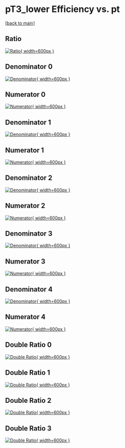 # pT3_lower Efficiency vs. pt

[[back to main](./)]



## Ratio

[![Ratio](../mtv/var/pT3_lower_base_11_-1_eff_pt.png){ width=600px }](../mtv/var/pT3_lower_base_11_-1_eff_pt.pdf)

## Denominator 0

[![Denominator](../mtv/den/pT3_lower_base_11_-1_eff_pt_den0.png){ width=600px }](../mtv/den/pT3_lower_base_11_-1_eff_pt_den0.pdf)

## Numerator 0

[![Numerator](../mtv/num/pT3_lower_base_11_-1_eff_pt_num0.png){ width=600px }](../mtv/num/pT3_lower_base_11_-1_eff_pt_num0.pdf)

## Denominator 1

[![Denominator](../mtv/den/pT3_lower_base_11_-1_eff_pt_den1.png){ width=600px }](../mtv/den/pT3_lower_base_11_-1_eff_pt_den1.pdf)

## Numerator 1

[![Numerator](../mtv/num/pT3_lower_base_11_-1_eff_pt_num1.png){ width=600px }](../mtv/num/pT3_lower_base_11_-1_eff_pt_num1.pdf)

## Denominator 2

[![Denominator](../mtv/den/pT3_lower_base_11_-1_eff_pt_den2.png){ width=600px }](../mtv/den/pT3_lower_base_11_-1_eff_pt_den2.pdf)

## Numerator 2

[![Numerator](../mtv/num/pT3_lower_base_11_-1_eff_pt_num2.png){ width=600px }](../mtv/num/pT3_lower_base_11_-1_eff_pt_num2.pdf)

## Denominator 3

[![Denominator](../mtv/den/pT3_lower_base_11_-1_eff_pt_den3.png){ width=600px }](../mtv/den/pT3_lower_base_11_-1_eff_pt_den3.pdf)

## Numerator 3

[![Numerator](../mtv/num/pT3_lower_base_11_-1_eff_pt_num3.png){ width=600px }](../mtv/num/pT3_lower_base_11_-1_eff_pt_num3.pdf)

## Denominator 4

[![Denominator](../mtv/den/pT3_lower_base_11_-1_eff_pt_den4.png){ width=600px }](../mtv/den/pT3_lower_base_11_-1_eff_pt_den4.pdf)

## Numerator 4

[![Numerator](../mtv/num/pT3_lower_base_11_-1_eff_pt_num4.png){ width=600px }](../mtv/num/pT3_lower_base_11_-1_eff_pt_num4.pdf)

## Double Ratio 0

[![Double Ratio](../mtv/ratio/pT3_lower_base_11_-1_eff_pt_ratio0.png){ width=600px }](../mtv/ratio/pT3_lower_base_11_-1_eff_pt_ratio0.pdf)

## Double Ratio 1

[![Double Ratio](../mtv/ratio/pT3_lower_base_11_-1_eff_pt_ratio1.png){ width=600px }](../mtv/ratio/pT3_lower_base_11_-1_eff_pt_ratio1.pdf)

## Double Ratio 2

[![Double Ratio](../mtv/ratio/pT3_lower_base_11_-1_eff_pt_ratio2.png){ width=600px }](../mtv/ratio/pT3_lower_base_11_-1_eff_pt_ratio2.pdf)

## Double Ratio 3

[![Double Ratio](../mtv/ratio/pT3_lower_base_11_-1_eff_pt_ratio3.png){ width=600px }](../mtv/ratio/pT3_lower_base_11_-1_eff_pt_ratio3.pdf)

